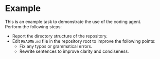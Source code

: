# Example

This is an example task to demonstrate the use of the coding agent.
Perform the following steps:

- Report the directory structure of the repository.
- Edit `README.md` file in the repository root to improve the following points:
  - Fix any typos or grammatical errors.
  - Rewrite sentences to improve clarity and conciseness.
